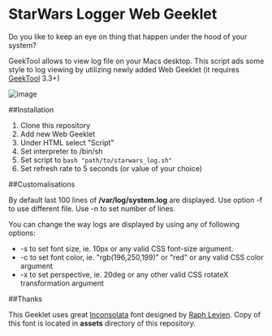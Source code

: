 # StarWars Logger Web Geeklet

Do you like to keep an eye on thing that happen under the hood of your system?

GeekTool allows to view log file on your Macs desktop. This script ads some style to log viewing by utilizing newly added Web Geeklet (it requires [GeekTool](http://www.tynsoe.org/v2/geektool/) 3.3+)

![image](http://havelock-vetinari.github.io/assets/pics/geeklets_screen.png)

##Installation

1. Clone this repository
2. Add new Web Geeklet
3. Under HTML select "Script" 
3. Set interpreter to /bin/sh
4. Set script to ``bash "path/to/starwars_log.sh"``
5. Set refresh rate to 5 seconds (or value of your choice)



##Customalisations

By default last 100 lines of **/var/log/system.log** are displayed. Use option -f to use different file. Use -n to set number of lines.

You can change the way logs are displayed by using any of following options:

* -s to set font size, ie. 10px or any valid CSS font-size argument.
* -c to set font color, ie. "rgb(196,250,199)" or "red" or any valid CSS color argument
* -x to set perspective, ie. 20deg or any other valid CSS rotateX transformation argument

##Thanks

This Geeklet uses great [Inconsolata](https://www.google.com/fonts/specimen/Inconsolata) font designed by [Raph Levien](http://levien.com). Copy of this font is located in **assets** directory of this repository.


